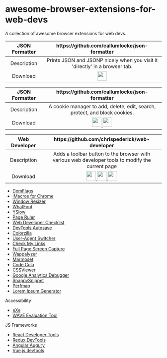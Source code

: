 # awesome-browser-extensions-for-web-devs
A collection of awesome browser extensions for web devs.

<table>
  <thead>
    <tr>
      <th width="500">JSON Formatter</th>
      <th width="2000">https://github.com/callumlocke/json-formatter</th>
     </tr>
  </thead>
  <tbody align="center">
    <tr>
      <td>Description</td>
      <td>Prints JSON and JSONP nicely when you visit it 'directly' in a browser tab.</td>
    </tr>
    <tr>
      <td>Download</td>
      <td>
         <a href="https://chrome.google.com/webstore/detail/json-formatter/bcjindcccaagfpapjjmafapmmgkkhgoa">
           <img src="https://raw.githubusercontent.com/alrra/browser-logos/master/src/chrome/chrome_48x48.png" width="30" />            </a>
      </td>
    </tr>
  </tbody>
</table>

<table>
  <thead>
    <tr>
      <th width="500">JSON Formatter</th>
      <th width="2000">https://github.com/callumlocke/json-formatter</th>
     </tr>
  </thead>
  <tbody align="center">
    <tr>
      <td>Description</td>
      <td>A cookie manager to add, delete, edit, search, protect, and block cookies.</td>
    </tr>
    <tr>
      <td>Download</td>
      <td>
         <a href="https://chrome.google.com/webstore/detail/editthiscookie/fngmhnnpilhplaeedifhccceomclgfbg">
           <img src="https://raw.githubusercontent.com/alrra/browser-logos/master/src/chrome/chrome_48x48.png" width="30" />            </a>
         <a href="https://addons.opera.com/en/extensions/details/edit-this-cookie/">
           <img src="https://raw.githubusercontent.com/alrra/browser-logos/master/src/opera/opera_48x48.png" width="30" />
         </a>
      </td>
    </tr>
  </tbody>
</table>

<table>
  <thead>
    <tr>
      <th width="500">Web Developer</th>
      <th width="2000">https://github.com/chrispederick/web-developer</th>
     </tr>
  </thead>
  <tbody align="center">
    <tr>
      <td>Description</td>
      <td>Adds a toolbar button to the browser with various web developer tools to modify the current page</td>
    </tr>
    <tr>
      <td>Download</td>
      <td>
         <a href="https://chrome.google.com/webstore/detail/web-developer/bfbameneiokkgbdmiekhjnmfkcnldhhm">
           <img src="https://raw.githubusercontent.com/alrra/browser-logos/master/src/chrome/chrome_48x48.png" width="30" />            </a>
         <a href="https://addons.mozilla.org/en-US/firefox/addon/web-developer/">
           <img src="https://raw.githubusercontent.com/alrra/browser-logos/master/src/firefox/firefox_48x48.png" width="30" />
         </a> 
         <a href="https://addons.opera.com/en/extensions/details/edit-this-cookie/">
           <img src="https://raw.githubusercontent.com/alrra/browser-logos/master/src/opera/opera_48x48.png" width="30" />
         </a>
      </td>
    </tr>
  </tbody>
</table>

- [DomFlags](https://chrome.google.com/webstore/detail/domflags/nindoglnpjcjoaheijieagogboabafkc)
- [iMacros for Chrome](https://imacros.net/)
- [Window Resizer](https://chrome.google.com/webstore/detail/window-resizer/kkelicaakdanhinjdeammmilcgefonfh?hl=en)
- [WhatFont](http://www.chengyinliu.com/whatfont.html)
- [YSlow](http://yslow.org/)
- [Page Ruler](https://chrome.google.com/webstore/detail/page-ruler/jlpkojjdgbllmedoapgfodplfhcbnbpn)
- [Web Developer Checklist](http://webdevchecklist.com/)
- [DevTools Autosave](https://github.com/NV/chrome-devtools-autosave/)
- [Colorzilla](http://www.colorzilla.com/chrome/)
- [User-Agent Switcher](https://chrome.google.com/webstore/detail/user-agent-switcher/lkmofgnohbedopheiphabfhfjgkhfcgf)
- [Check My Links](https://github.com/ocodia/Check-My-Links/)
- [Full Page Screen Capture](https://mrcoles.com/full-page-screen-capture-chrome-extension/)
- [Wappalyzer](http://www.wappalyzer.com/)
- [Marmoset](https://chrome.google.com/webstore/detail/marmoset/npkfpddkpefnmkflhhligbkofhnafieb?hl=en)
- [Code Cola](https://chrome.google.com/webstore/detail/code-cola/lomkpheldlbkkfiifcbfifipaofnmnkn?hl=en)
- [CSSViewer](https://github.com/miled/cssviewer)
- [Google Analytics Debugger](https://chrome.google.com/webstore/detail/google-analytics-debugger/jnkmfdileelhofjcijamephohjechhna?hl=en)
- [SnappySnippet](https://chrome.google.com/webstore/detail/snappysnippet/blfngdefapoapkcdibbdkigpeaffgcil?hl=en)
- [Perfmap](https://chrome.google.com/webstore/detail/perfmap/hgpnhiajcdppfbogcpfdgcceepgkhdmk?hl=en&gl=GB)
- [Lorem Ipsum Generator](https://chrome.google.com/webstore/detail/lorem-ipsum-generator-def/mcdcbjjoakogbcopinefncmkcamnfkdb)

Accessibility
- [aXe](https://www.deque.com/axe/)
- [WAVE Evaluation Tool](https://wave.webaim.org/extension/)

JS Frameworks
- [React Developer Tools](https://github.com/facebook/react-devtools)
- [Redux DevTools](https://github.com/zalmoxisus/redux-devtools-extension)
- [Angular Augury](https://augury.angular.io/)
- [Vue.js devtools](https://github.com/vuejs/vue-devtools)
